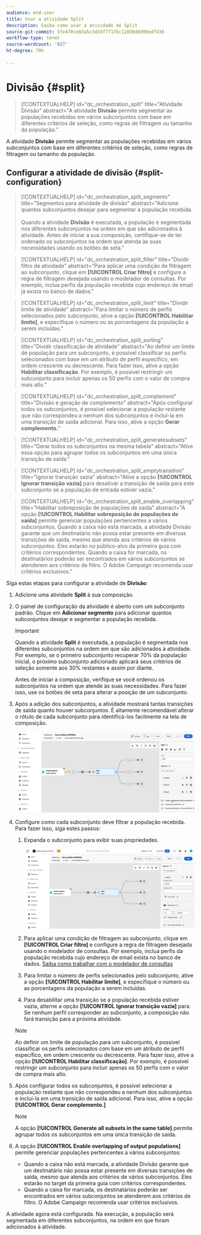 ```yaml
---
audience: end-user
title: Usar a atividade Split
description: Saiba como usar a atividade de Split
source-git-commit: 5fe470ce83a5c3d3df7717bc1203849d99edf430
workflow-type: tm+mt
source-wordcount: '927'
ht-degree: 79%

---
```



# Divisão {#split}

>[!CONTEXTUALHELP]
>id="dc_orchestration_split"
>title="Atividade Divisão"
>abstract="A atividade **Divisão** permite segmentar as populações recebidas em vários subconjuntos com base em diferentes critérios de seleção, como regras de filtragem ou tamanho da população."

A atividade **Divisão** permite segmentar as populações recebidas em vários subconjuntos com base em diferentes critérios de seleção, como regras de filtragem ou tamanho da população.

## Configurar a atividade de divisão {#split-configuration}

>[!CONTEXTUALHELP]
>id="dc_orchestration_split_segments"
>title="Segmentos para atividade de divisão"
>abstract="Adicione quantos subconjuntos desejar para segmentar a população recebida.<br/></br>Quando a atividade **Divisão** é executada, a população é segmentada nos diferentes subconjuntos na ordem em que são adicionados à atividade. Antes de iniciar a sua composição, certifique-se de ter ordenado os subconjuntos na ordem que atenda às suas necessidades usando os botões de seta."

>[!CONTEXTUALHELP]
>id="dc_orchestration_split_filter"
>title="Dividir filtro de atividade"
>abstract="Para aplicar uma condição de filtragem ao subconjunto, clique em **[!UICONTROL Criar filtro]** e configure a regra de filtragem desejada usando o modelador de consultas. Por exemplo, inclua perfis da população recebida cujo endereço de email já exista no banco de dados."

>[!CONTEXTUALHELP]
>id="dc_orchestration_split_limit"
>title="Dividir limite de atividade"
>abstract="Para limitar o número de perfis selecionados pelo subconjunto, ative a opção **[!UICONTROL Habilitar limite]**, e especifique o número ou as porcentagens da população a serem incluídas."

>[!CONTEXTUALHELP]
>id="dc_orchestration_split_sorting"
>title="Dividir classificação de atividade"
>abstract="Ao definir um limite de população para um subconjunto, é possível classificar os perfis selecionados com base em um atributo de perfil específico, em ordem crescente ou decrescente. Para fazer isso, ative a opção **Habilitar classificação**. Por exemplo, é possível restringir um subconjunto para incluir apenas os 50 perfis com o valor de compra mais alto."

>[!CONTEXTUALHELP]
>id="dc_orchestration_split_complement"
>title="Divisão e geração de complemento"
>abstract="Após configurar todos os subconjuntos, é possível selecionar a população restante que não correspondeu a nenhum dos subconjuntos e incluí-la em uma transição de saída adicional. Para isso, ative a opção **Gerar complemento.**"

>[!CONTEXTUALHELP]
>id="dc_orchestration_split_generatesubsets"
>title="Gerar todos os subconjuntos na mesma tabela"
>abstract="Ative essa opção para agrupar todos os subconjuntos em uma única transição de saída."

>[!CONTEXTUALHELP]
>id="dc_orchestration_split_emptytransition"
>title="Ignorar transição vazia"
>abstract="Ative a opção **[!UICONTROL Ignorar transição vazia]** para desativar a transição de saída para este subconjunto se a população de entrada estiver vazia."

>[!CONTEXTUALHELP]
>id="dc_orchestration_split_enable_overlapping"
>title="Habilitar sobreposição de populações de saída"
>abstract="A opção **[!UICONTROL Habilitar sobreposição de populações de saída]** permite gerenciar populações pertencentes a vários subconjuntos. Quando a caixa não está marcada, a atividade Divisão garante que um destinatário não possa estar presente em diversas transições de saída, mesmo que atenda aos critérios de vários subconjuntos. Eles estarão no público-alvo da primeira guia com critérios correspondentes. Quando a caixa for marcada, os destinatários poderão ser encontrados em vários subconjuntos se atenderem aos critérios de filtro. O Adobe Campaign recomenda usar critérios exclusivos."

Siga estas etapas para configurar a atividade de **Divisão**:

1. Adicione uma atividade **Split** à sua composição.

1. O painel de configuração da atividade é aberto com um subconjunto padrão. Clique em **Adicionar segmento** para adicionar quantos subconjuntos desejar e segmentar a população recebida.

   >[!IMPORTANT]
   >
   >Quando a atividade **Split** é executada, a população é segmentada nos diferentes subconjuntos na ordem em que são adicionados à atividade. Por exemplo, se o primeiro subconjunto recuperar 70% da população inicial, o próximo subconjunto adicionado aplicará seus critérios de seleção somente aos 30% restantes e assim por diante.
   >
   >Antes de iniciar a composição, verifique se você ordenou os subconjuntos na ordem que atende às suas necessidades. Para fazer isso, use os botões de seta para alterar a posição de um subconjunto.

1. Após a adição dos subconjuntos, a atividade mostrará tantas transições de saída quanto houver subconjuntos. É altamente recomendável alterar o rótulo de cada subconjunto para identificá-los facilmente na tela de composição.

   ![](../assets/split.png)

1. Configure como cada subconjunto deve filtrar a população recebida. Para fazer isso, siga estes passos:

   1. Expanda o subconjunto para exibir suas propriedades.

      ![](../assets/split-subset.png)

   1. Para aplicar uma condição de filtragem ao subconjunto, clique em **[!UICONTROL Criar filtro]** e configure a regra de filtragem desejada usando o modelador de consultas. Por exemplo, inclua perfis da população recebida cujo endereço de email exista no banco de dados. [Saiba como trabalhar com o modelador de consultas](../../query/query-modeler-overview.md)

   1. Para limitar o número de perfis selecionados pelo subconjunto, ative a opção **[!UICONTROL Habilitar limite]**, e especifique o número ou as porcentagens da população a serem incluídas.

   1. Para desabilitar uma transição se a população recebida estiver vazia, alterne a opção **[!UICONTROL Ignorar transição vazia]** para. Se nenhum perfil corresponder ao subconjunto, a composição não fará transição para a próxima atividade.

   >[!NOTE]
   >
   >Ao definir um limite de população para um subconjunto, é possível classificar os perfis selecionados com base em um atributo de perfil específico, em ordem crescente ou decrescente. Para fazer isso, ative a opção **[!UICONTROL Habilitar classificação]**. Por exemplo, é possível restringir um subconjunto para incluir apenas os 50 perfis com o valor de compra mais alto.

1. Após configurar todos os subconjuntos, é possível selecionar a população restante que não correspondeu a nenhum dos subconjuntos e incluí-la em uma transição de saída adicional. Para isso, ative a opção **[!UICONTROL Gerar complemento.]**

   >[!NOTE]
   >
   >A opção **[!UICONTROL Generate all subsets in the same table]** permite agrupar todos os subconjuntos em uma única transição de saída.

1. A opção **[!UICONTROL Enable overlapping of output populations]** permite gerenciar populações pertencentes a vários subconjuntos:

   * Quando a caixa não está marcada, a atividade Divisão garante que um destinatário não possa estar presente em diversas transições de saída, mesmo que atenda aos critérios de vários subconjuntos. Eles estarão no target da primeira guia com critérios correspondentes.
   * Quando a caixa for marcada, os destinatários poderão ser encontrados em vários subconjuntos se atenderem aos critérios de filtro. O Adobe Campaign recomenda usar critérios exclusivos.

A atividade agora está configurada. Na execução, a população será segmentada em diferentes subconjuntos, na ordem em que foram adicionados à atividade.

<!--
## Example{#split-example}

In the following example, the **[!UICONTROL Split]** activity is used to segment an audience into distinct subsets based on the communication channel that we want to use :

* **Subset 1 "push"**: This subset comprises all profiles who have installed our mobile application.
* **Subset 2 "sms"**: Mobile phone users: For the remaining population that did not fall into Subset 1, subset 2 applies a filtering rule to select profiles with mobile phones in the database.
* **Complement transition**: This transition captures all the remaining profiles that did not match Subset 1 or Subset 2. Specifically, it includes profiles who neither installed the mobile application nor have a mobile phone, such as users who haven't installed the mobile app or lack a registered mobile number.

![](../assets/workflow-split-example.png)
-->
